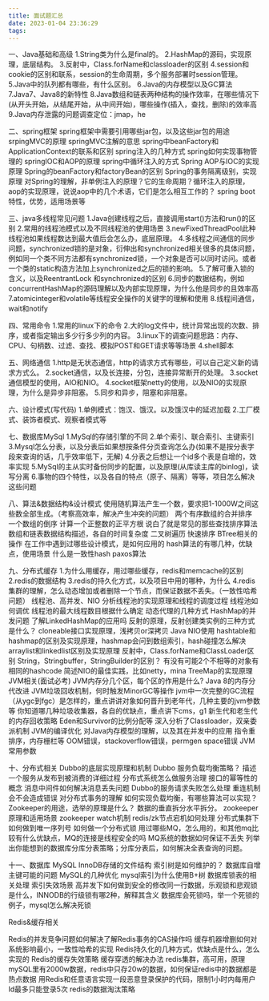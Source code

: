 ```yaml
---
title: 面试题汇总
date: 2023-01-04 23:36:29
tags:
---
```


一、Java基础和高级
1.String类为什么是final的。
2.HashMap的源码，实现原理，底层结构。
3.反射中，Class.forName和classloader的区别
4.session和cookie的区别和联系，session的生命周期，多个服务部署时session管理。
5.Java中的队列都有哪些，有什么区别。
6.Java的内存模型以及GC算法
7.Java7、Java8的新特性
8.Java数组和链表两种结构的操作效率，在哪些情况下(从开头开始，从结尾开始，从中间开始)，哪些操作(插入，查找，删除)的效率高
9.Java内存泄露的问题调查定位：jmap，he
<!--more-->                  
二、spring框架
spring框架中需要引用哪些jar包，以及这些jar包的用途
srpingMVC的原理
springMVC注解的意思
spring中beanFactory和ApplicationContext的联系和区别
spring注入的几种方式
spring如何实现事物管理的
springIOC和AOP的原理
spring中循环注入的方式
Spring AOP与IOC的实现原理
Spring的beanFactory和factoryBean的区别
Spring的事务隔离级别，实现原理
对Spring的理解，非单例注入的原理？它的生命周期？循环注入的原理，aop的实现原理，说说aop中的几个术语，它们是怎么相互工作的？
spring boot特性，优势，适用场景等

三、java多线程常见问题
1.Java创建线程之后，直接调用start()方法和run()的区别
2.常用的线程池模式以及不同线程池的使用场景
3.newFixedThreadPool此种线程池如果线程数达到最大值后会怎么办，底层原理。
4.多线程之间通信的同步问题，synchronized锁的是对象，衍伸出和synchronized相关很多的具体问题，例如同一个类不同方法都有synchronized锁，一个对象是否可以同时访问。或者一个类的static构造方法加上synchronized之后的锁的影响。
5.了解可重入锁的含义，以及ReentrantLock 和synchronized的区别
6.同步的数据结构，例如concurrentHashMap的源码理解以及内部实现原理，为什么他是同步的且效率高
7.atomicinteger和volatile等线程安全操作的关键字的理解和使用
8.线程间通信，wait和notify

四、常用命令
1.常用的linux下的命令
2.大的log文件中，统计异常出现的次数、排序，或者指定输出多少行多少列的内容。
3.linux下的调查问题思路：内存、CPU、句柄数、过滤、查找、模拟POST和GET请求等等场景
4.shell脚本

五、网络通信
1.http是无状态通信，http的请求方式有哪些，可以自己定义新的请求方式么。
2.socket通信，以及长连接，分包，连接异常断开的处理。
3.socket通信模型的使用，AIO和NIO。
4.socket框架netty的使用，以及NIO的实现原理，为什么是异步非阻塞。
5.同步和异步，阻塞和非阻塞。

六、设计模式(写代码)
1.单例模式：饱汉、饿汉。以及饿汉中的延迟加载
2.工厂模式、装饰者模式、观察者模式等

七、数据库MySql
1.MySql的存储引擎的不同
2.单个索引、联合索引、主键索引
3.Mysql怎么分表，以及分表后如果想按条件分页查询怎么办(如果不是按分表字段来查询的话，几乎效率低下，无解)
4.分表之后想让一个id多个表是自增的，效率实现
5.MySql的主从实时备份同步的配置，以及原理(从库读主库的binlog)，读写分离
6.事物的四个特性，以及各自的特点（原子、隔离）等等，项目怎么解决这些问题

八、算法&数据结构&设计模式
使用随机算法产生一个数，要求把1-1000W之间这些数全部生成。（考察高效率，解决产生冲突的问题）
两个有序数组的合并排序
一个数组的倒序
计算一个正整数的正平方根
说白了就是常见的那些查找排序算法
数组和链表数据结构描述，各自的时间复杂度
二叉树遍历
快速排序
BTree相关的操作
在工作中遇到过哪些设计模式，是如何应用的
hash算法的有哪几种，优缺点，使用场景
什么是一致性hash
paxos算法

九、分布式缓存
1.为什么用缓存，用过哪些缓存，redis和memcache的区别
2.redis的数据结构
3.redis的持久化方式，以及项目中用的哪种，为什么
4.redis集群的理解，怎么动态增加或者删除一个节点，而保证数据不丢失。（一致性哈希问题）
线程池、高并发、NIO
分析线程池的实现原理和线程的调度过程
线程池如何调优
线程池的最大线程数目根据什么确定
动态代理的几种方式
HashMap的并发问题
了解LinkedHashMap的应用吗
反射的原理，反射创建类实例的三种方式是什么？
cloneable接口实现原理，浅拷贝or深拷贝
Java NIO使用
hashtable和hashmap的区别及实现原理，hashmap会问到数组索引，hash碰撞怎么解决
arraylist和linkedlist区别及实现原理
反射中，Class.forName和ClassLoader区别
String，Stringbuffer，StringBuilder的区别？
有没有可能2个不相等的对象有相同的hashcode
简述NIO的最佳实践，比如netty，mina
TreeMap的实现原理
JVM相关(面试必考)
JVM内存分几个区，每个区的作用是什么?
Java 8的内存分代改进
JVM垃圾回收机制，何时触发MinorGC等操作
jvm中一次完整的GC流程（从ygc到fgc）是怎样的，重点讲讲对象如何晋升到老年代，几种主要的jvm参数等
你知道哪几种垃圾收集器，各自的优缺点，重点讲下cms，g1
新生代和老生代的内存回收策略
Eden和Survivor的比例分配等
深入分析了Classloader，双亲委派机制
JVM的编译优化
对Java内存模型的理解，以及其在并发中的应用
指令重排序，内存栅栏等
OOM错误，stackoverflow错误，permgen space错误
JVM常用参数

十、分布式相关
Dubbo的底层实现原理和机制
Dubbo 服务负载均衡策略？
描述一个服务从发布到被消费的详细过程
分布式系统怎么做服务治理
接口的幂等性的概念
消息中间件如何解决消息丢失问题
Dubbo的服务请求失败怎么处理
重连机制会不会造成错误
对分布式事务的理解
如何实现负载均衡，有哪些算法可以实现？
Zookeeper的用途，选举的原理是什么？
数据的垂直拆分水平拆分。
zookeeper原理和适用场景
zookeeper watch机制
redis/zk节点宕机如何处理
分布式集群下如何做到唯一序列号
如何做一个分布式锁
用过哪些MQ，怎么用的，和其他mq比较有什么优缺点，MQ的连接是线程安全的吗
MQ系统的数据如何保证不丢失
列举出你能想到的数据库分库分表策略；分库分表后，如何解决全表查询的问题。

十一、数据库
MySQL InnoDB存储的文件结构
索引树是如何维护的？
数据库自增主键可能的问题
MySQL的几种优化
mysql索引为什么使用B+树
数据库锁表的相关处理
索引失效场景
高并发下如何做到安全的修改同一行数据，乐观锁和悲观锁是什么，INNODB的行级锁有哪2种，解释其含义
数据库会死锁吗，举一个死锁的例子，mysql怎么解决死锁

Redis&缓存相关

Redis的并发竞争问题如何解决了解Redis事务的CAS操作吗
缓存机器增删如何对系统影响最小，一致性哈希的实现
Redis持久化的几种方式，优缺点是什么，怎么实现的
Redis的缓存失效策略
缓存穿透的解决办法
redis集群，高可用，原理
mySQL里有2000w数据，redis中只存20w的数据，如何保证redis中的数据都是热点数据
用Redis和任意语言实现一段恶意登录保护的代码，限制1小时内每用户Id最多只能登录5次
redis的数据淘汰策略
